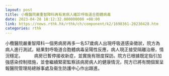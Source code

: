 ```yaml
---
layout: post
title: 小欖醫院嚴重智障科再有男病人確診呼吸道合胞體病毒
date: 2023-04-28 18:12:32.000000000 +08:00
link: https://news.rthk.hk/rthk/ch/component/k2/1698361-20230428.htm
categories: rthk
---
```


小欖醫院嚴重智障科一個男病房再多一名57歲病人出現呼吸道感染徵狀，院方為病人進行測試，結果對呼吸道合胞體病毒呈陽性反應，病人現正接受隔離治療，情況穩定。
　　 
病房已暫停接收新症，並實施有限度探訪。院方已根據既定指引加強感染控制措施，並會繼續緊密監察該病房病人的健康情況，院方已將有關個案呈報醫院管理局總辦事處及衞生防護中心作出跟進。
